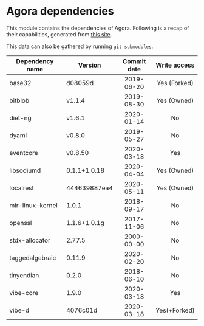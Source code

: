 # Agora dependencies

This module contains the dependencies of Agora.
Following is a recap of their capabilities, generated from [this site](https://www.tablesgenerator.com/markdown_tables).

This data can also be gathered by running `git submodules`.


| Dependency name  | Version      | Commit date | Write access |
|------------------|--------------|:-----------:|:------------:|
| base32           | d08059d      | 2019-06-20  | Yes (Forked) |
| bitblob          | v1.1.4       | 2019-08-30  | Yes (Owned)  |
| diet-ng          | v1.6.1       | 2020-01-14  |     No       |
| dyaml            | v0.8.0       | 2019-05-27  |     No       |
| eventcore        | v0.8.50      | 2020-03-18  |     Yes      |
| libsodiumd       | 0.1.1+1.0.18 | 2020-04-04  | Yes (Owned)  |
| localrest        | 444639887ea4 | 2020-05-11  | Yes (Owned)  |
| mir-linux-kernel | 1.0.1        | 2018-09-17  |     No       |
| openssl          | 1.1.6+1.0.1g | 2017-11-06  |     No       |
| stdx-allocator   | 2.77.5       | 2000-00-00  |     No       |
| taggedalgebraic  | 0.11.9       | 2020-02-20  |     No       |
| tinyendian       | 0.2.0        | 2018-06-10  |     No       |
| vibe-core        | 1.9.0        | 2020-03-18  |     Yes      |
| vibe-d           | 4076c01d     | 2020-03-18  | Yes(+Forked) |
